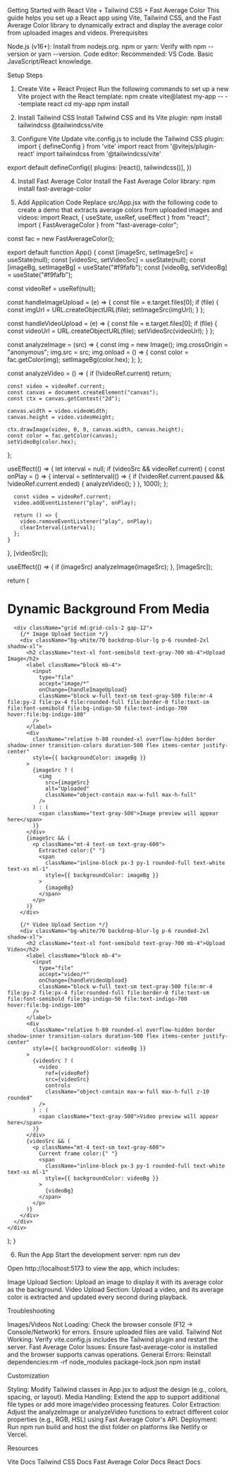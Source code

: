 Getting Started with React Vite + Tailwind CSS + Fast Average Color
This guide helps you set up a React app using Vite, Tailwind CSS, and the Fast Average Color library to dynamically extract and display the average color from uploaded images and videos.
Prerequisites

Node.js (v16+): Install from nodejs.org.
npm or yarn: Verify with npm --version or yarn --version.
Code editor: Recommended: VS Code.
Basic JavaScript/React knowledge.

Setup Steps
1. Create Vite + React Project
Run the following commands to set up a new Vite project with the React template:
npm create vite@latest my-app -- --template react
cd my-app
npm install

2. Install Tailwind CSS
Install Tailwind CSS and its Vite plugin:
npm install tailwindcss @tailwindcss/vite

3. Configure Vite
Update vite.config.js to include the Tailwind CSS plugin:
import { defineConfig } from 'vite'
import react from '@vitejs/plugin-react'
import tailwindcss from '@tailwindcss/vite'

export default defineConfig({
  plugins: [react(), tailwindcss()],
})

4. Install Fast Average Color
Install the Fast Average Color library:
npm install fast-average-color

5. Add Application Code
Replace src/App.jsx with the following code to create a demo that extracts average colors from uploaded images and videos:
import React, { useState, useRef, useEffect } from "react";
import { FastAverageColor } from "fast-average-color";

const fac = new FastAverageColor();

export default function App() {
  const [imageSrc, setImageSrc] = useState(null);
  const [videoSrc, setVideoSrc] = useState(null);
  const [imageBg, setImageBg] = useState("#f9fafb");
  const [videoBg, setVideoBg] = useState("#f9fafb");

  const videoRef = useRef(null);

  const handleImageUpload = (e) => {
    const file = e.target.files[0];
    if (file) {
      const imgUrl = URL.createObjectURL(file);
      setImageSrc(imgUrl);
    }
  };

  const handleVideoUpload = (e) => {
    const file = e.target.files[0];
    if (file) {
      const videoUrl = URL.createObjectURL(file);
      setVideoSrc(videoUrl);
    }
  };

  const analyzeImage = (src) => {
    const img = new Image();
    img.crossOrigin = "anonymous";
    img.src = src;
    img.onload = () => {
      const color = fac.getColor(img);
      setImageBg(color.hex);
    };
  };

  const analyzeVideo = () => {
    if (!videoRef.current) return;

    const video = videoRef.current;
    const canvas = document.createElement("canvas");
    const ctx = canvas.getContext("2d");

    canvas.width = video.videoWidth;
    canvas.height = video.videoHeight;

    ctx.drawImage(video, 0, 0, canvas.width, canvas.height);
    const color = fac.getColor(canvas);
    setVideoBg(color.hex);
  };

  useEffect(() => {
    let interval = null;
    if (videoSrc && videoRef.current) {
      const onPlay = () => {
        interval = setInterval(() => {
          if (!videoRef.current.paused && !videoRef.current.ended) {
            analyzeVideo();
          }
        }, 1000);
      };

      const video = videoRef.current;
      video.addEventListener("play", onPlay);

      return () => {
        video.removeEventListener("play", onPlay);
        clearInterval(interval);
      };
    }
  }, [videoSrc]);

  useEffect(() => {
    if (imageSrc) analyzeImage(imageSrc);
  }, [imageSrc]);

  return (
    <div className="min-h-screen bg-gradient-to-br from-gray-100 to-gray-200 px-6 py-10">
      <h1 className="text-4xl font-bold text-center text-gray-800 mb-12 tracking-tight">
        Dynamic Background From Media
      </h1>

      <div className="grid md:grid-cols-2 gap-12">
        {/* Image Upload Section */}
        <div className="bg-white/70 backdrop-blur-lg p-6 rounded-2xl shadow-xl">
          <h2 className="text-xl font-semibold text-gray-700 mb-4">Upload Image</h2>
          <label className="block mb-4">
            <input
              type="file"
              accept="image/*"
              onChange={handleImageUpload}
              className="block w-full text-sm text-gray-500 file:mr-4 file:py-2 file:px-4 file:rounded-full file:border-0 file:text-sm file:font-semibold file:bg-indigo-50 file:text-indigo-700 hover:file:bg-indigo-100"
            />
          </label>
          <div
            className="relative h-80 rounded-xl overflow-hidden border shadow-inner transition-colors duration-500 flex items-center justify-center"
            style={{ backgroundColor: imageBg }}
          >
            {imageSrc ? (
              <img
                src={imageSrc}
                alt="Uploaded"
                className="object-contain max-w-full max-h-full"
              />
            ) : (
              <span className="text-gray-500">Image preview will appear here</span>
            )}
          </div>
          {imageSrc && (
            <p className="mt-4 text-sm text-gray-600">
              Extracted color:{" "}
              <span
                className="inline-block px-3 py-1 rounded-full text-white text-xs ml-1"
                style={{ backgroundColor: imageBg }}
              >
                {imageBg}
              </span>
            </p>
          )}
        </div>

        {/* Video Upload Section */}
        <div className="bg-white/70 backdrop-blur-lg p-6 rounded-2xl shadow-xl">
          <h2 className="text-xl font-semibold text-gray-700 mb-4">Upload Video</h2>
          <label className="block mb-4">
            <input
              type="file"
              accept="video/*"
              onChange={handleVideoUpload}
              className="block w-full text-sm text-gray-500 file:mr-4 file:py-2 file:px-4 file:rounded-full file:border-0 file:text-sm file:font-semibold file:bg-indigo-50 file:text-indigo-700 hover:file:bg-indigo-100"
            />
          </label>
          <div
            className="relative h-80 rounded-xl overflow-hidden border shadow-inner transition-colors duration-500 flex items-center justify-center"
            style={{ backgroundColor: videoBg }}
          >
            {videoSrc ? (
              <video
                ref={videoRef}
                src={videoSrc}
                controls
                className="object-contain max-w-full max-h-full z-10 rounded"
              />
            ) : (
              <span className="text-gray-500">Video preview will appear here</span>
            )}
          </div>
          {videoSrc && (
            <p className="mt-4 text-sm text-gray-600">
              Current frame color:{" "}
              <span
                className="inline-block px-3 py-1 rounded-full text-white text-xs ml-1"
                style={{ backgroundColor: videoBg }}
              >
                {videoBg}
              </span>
            </p>
          )}
        </div>
      </div>
    </div>
  );
}

6. Run the App
Start the development server:
npm run dev

Open http://localhost:5173 to view the app, which includes:

Image Upload Section: Upload an image to display it with its average color as the background.
Video Upload Section: Upload a video, and its average color is extracted and updated every second during playback.

Troubleshooting

Images/Videos Not Loading: Check the browser console (F12 → Console/Network) for errors. Ensure uploaded files are valid.
Tailwind Not Working: Verify vite.config.js includes the Tailwind plugin and restart the server.
Fast Average Color Issues: Ensure fast-average-color is installed and the browser supports canvas operations.
General Errors: Reinstall dependencies:rm -rf node_modules package-lock.json
npm install



Customization

Styling: Modify Tailwind classes in App.jsx to adjust the design (e.g., colors, spacing, or layout).
Media Handling: Extend the app to support additional file types or add more image/video processing features.
Color Extraction: Adjust the analyzeImage or analyzeVideo functions to extract different color properties (e.g., RGB, HSL) using Fast Average Color's API.
Deployment: Run npm run build and host the dist folder on platforms like Netlify or Vercel.

Resources

Vite Docs
Tailwind CSS Docs
Fast Average Color Docs
React Docs
